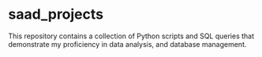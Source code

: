 # saad_projects
This repository contains a collection of Python scripts and SQL queries that demonstrate my proficiency in data analysis, and database management.
